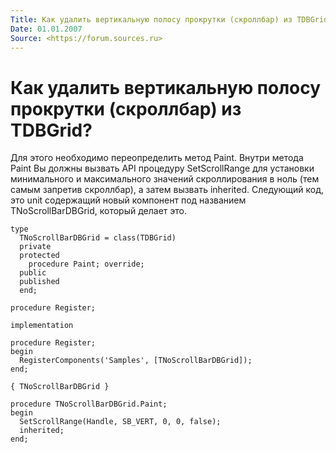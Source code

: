 ```yaml
---
Title: Как удалить вертикальную полосу прокрутки (скроллбар) из TDBGrid?
Date: 01.01.2007
Source: <https://forum.sources.ru>
---
```



Как удалить вертикальную полосу прокрутки (скроллбар) из TDBGrid?
=================================================================

Для этого необходимо переопределить метод Paint. Внутри метода Paint Вы
должны вызвать API процедуру SetScrollRange для установки минимального и
максимального значений скроллирования в ноль (тем самым запретив
скроллбар), а затем вызвать inherited. Следующий код, это unit
содержащий новый компонент под названием TNoScrollBarDBGrid, который
делает это.

    type 
      TNoScrollBarDBGrid = class(TDBGrid) 
      private 
      protected 
        procedure Paint; override; 
      public 
      published 
      end; 
     
    procedure Register; 
     
    implementation 
     
    procedure Register; 
    begin 
      RegisterComponents('Samples', [TNoScrollBarDBGrid]); 
    end; 
     
    { TNoScrollBarDBGrid } 
     
    procedure TNoScrollBarDBGrid.Paint; 
    begin 
      SetScrollRange(Handle, SB_VERT, 0, 0, false); 
      inherited; 
    end;

